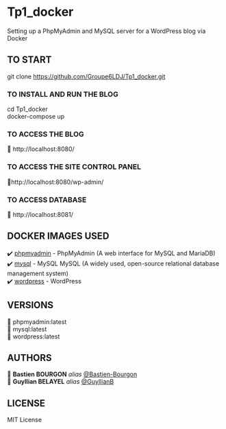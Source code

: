 # Tp1_docker

Setting up a PhpMyAdmin and MySQL server for a WordPress blog via Docker

## TO START

git clone https://github.com/Groupe6LDJ/Tp1_docker.git

### TO INSTALL AND RUN THE BLOG

cd Tp1_docker  
docker-compose up

### TO ACCESS THE BLOG
📄 http://localhost:8080/

### TO ACCESS THE SITE CONTROL PANEL
📄http://localhost:8080/wp-admin/

### TO ACCESS DATABASE
📄 http://localhost:8081/

## DOCKER IMAGES USED

:heavy_check_mark: [phpmyadmin](https://hub.docker.com/_/phpmyadmin) - PhpMyAdmin (A web interface for MySQL and MariaDB)  
:heavy_check_mark: [mysql](https://hub.docker.com/_/) - MySQL MySQL (A widely used, open-source relational database management system)  
:heavy_check_mark: [wordpress](https://hub.docker.com/_/wordpress) - WordPress  

## VERSIONS
🔴 phpmyadmin:latest  
🔴 mysql:latest  
🔴 wordpress:latest

## AUTHORS

🧔 **Bastien BOURGON** _alias_ [@Bastien-Bourgon](https://github.com/Bastien-Bourgon)  
🧔 **Guyllian BELAYEL** _alias_ [@GuyllianB](https://github.com/GuyllianB)  

## LICENSE

MIT License
